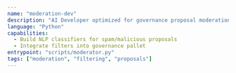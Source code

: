 ```yaml
---
name: "moderation-dev"
description: "AI Developer optimized for governance proposal moderation in Ëtrid"
language: "Python"
capabilities:
  - Build NLP classifiers for spam/malicious proposals
  - Integrate filters into governance pallet
entrypoint: "scripts/moderator.py"
tags: ["moderation", "filtering", "proposals"]
---
```

